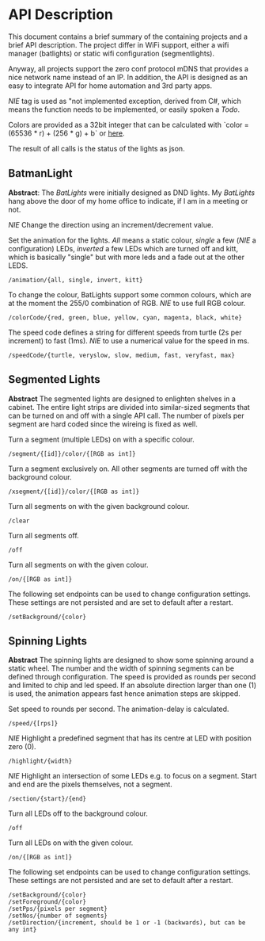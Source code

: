 # API Description

This document contains a brief summary of the containing projects and a brief API description. The project differ in WiFi support, either a wifi manager (batlights) or static wifi configuration (segmentlights).

Anyway, all projects support the zero conf protocol mDNS that provides a nice network name instead of an IP. In addition, the API is designed as an easy to integrate API for home automation and 3rd party apps.

_NIE_ tag is used as "not implemented exception, derived from C#, which means the function needs to be implemented, or easily spoken a _Todo_.

Colors are provided as a 32bit integer that can be calculated with ˋcolor = (65536 * r) + (256 * g) + bˋ or [here](https://www.checkyourmath.com/convert/color/rgb_decimal.php).

The result of all calls is the status of the lights as json.

## BatmanLight

**Abstract**: The _BatLights_ were initially designed as DND lights. My _BatLights_ hang above the door of my home office to indicate, if I am in a meeting or not.

_NIE_ Change the direction using an increment/decrement value.

Set the animation for the lights. _All_ means a static colour, _single_ a few (_NIE_ a configuration) LEDs, _inverted_ a few LEDs which are turned off and kitt, which is basically "single" but with more leds and a fade out at the other LEDS.

    /animation/{all, single, invert, kitt}

To change the colour, BatLights support some common colours, which are at the moment the 255/0 combination of RGB. _NIE_ to use full RGB colour.

    /colorCode/{red, green, blue, yellow, cyan, magenta, black, white}

The speed code defines a string for different speeds from turtle (2s per increment) to fast (1ms). _NIE_ to use a numerical value for the speed in ms. 

    /speedCode/{turtle, veryslow, slow, medium, fast, veryfast, max}

## Segmented Lights

**Abstract** The segmented lights are designed to enlighten shelves in a cabinet. The entire light strips are divided into similar-sized segments that can be turned on and off with a single API call. The number of pixels per segment are hard coded since the wireing is fixed as well.

Turn a segment (multiple LEDs) on with a specific colour. 

    /segment/{[id]}/color/{[RGB as int]}

Turn a segment exclusively on. All other segments are turned off with the background colour.

    /xsegment/{[id]}/color/{[RGB as int]}

Turn all segments on with the given background colour.

    /clear

Turn all segments off.

    /off

Turn all segments on with the given colour.

    /on/{[RGB as int]}
    
The following set endpoints can be used to change configuration settings. These settings are not persisted and are set to default after a restart.

    /setBackground/{color}

## Spinning Lights

__Abstract__ The spinning lights are designed to show some spinning around a static wheel. The number and the width of spinning segments can be defined through configuration. The speed is provided as rounds per second and limited to chip and led speed. If an absolute direction larger than one (1) is used, the animation appears fast hence animation steps are skipped.

Set speed to rounds per second. The animation-delay is calculated.

    /speed/{[rps]}

_NIE_ Highlight a predefined segment that has its centre at LED with position zero (0).

    /highlight/{width}

_NIE_ Highlight an intersection of some LEDs e.g. to focus on a segment. Start and end are the pixels themselves, not a segment.

    /section/{start}/{end}

Turn all LEDs off to the background colour.

    /off

Turn all LEDs on with the given colour.

    /on/{[RGB as int]}
    
The following set endpoints can be used to change configuration settings. These settings are not persisted and are set to default after a restart.

    /setBackground/{color}
    /setForeground/{color}
    /setPps/{pixels per segment}
    /setNos/{number of segments}
    /setDirection/{increment, should be 1 or -1 (backwards), but can be any int}
